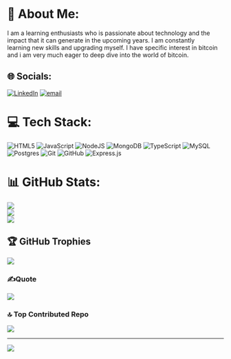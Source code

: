 # 💫 About Me:
I am a learning enthusiasts who is passionate about technology and the <br>impact that it can generate in the upcoming years. I am constantly <br>learning new skills and upgrading myself. I have specific interest in bitcoin<br>and i am very much eager to deep dive into the world of bitcoin.


## 🌐 Socials:
[![LinkedIn](https://img.shields.io/badge/LinkedIn-%230077B5.svg?logo=linkedin&logoColor=white)](https://linkedin.com/in/aniketsaxena01) [![email](https://img.shields.io/badge/Email-D14836?logo=gmail&logoColor=white)](mailto:saxena.aniket02@gmail.com) 

# 💻 Tech Stack:
![HTML5](https://img.shields.io/badge/html5-%23E34F26.svg?style=plastic&logo=html5&logoColor=white) ![JavaScript](https://img.shields.io/badge/javascript-%23323330.svg?style=plastic&logo=javascript&logoColor=%23F7DF1E) ![NodeJS](https://img.shields.io/badge/node.js-6DA55F?style=plastic&logo=node.js&logoColor=white) ![MongoDB](https://img.shields.io/badge/MongoDB-%234ea94b.svg?style=plastic&logo=mongodb&logoColor=white) ![TypeScript](https://img.shields.io/badge/typescript-%23007ACC.svg?style=plastic&logo=typescript&logoColor=white) ![MySQL](https://img.shields.io/badge/mysql-4479A1.svg?style=plastic&logo=mysql&logoColor=white) ![Postgres](https://img.shields.io/badge/postgres-%23316192.svg?style=plastic&logo=postgresql&logoColor=white) ![Git](https://img.shields.io/badge/git-%23F05033.svg?style=plastic&logo=git&logoColor=white) ![GitHub](https://img.shields.io/badge/github-%23121011.svg?style=plastic&logo=github&logoColor=white) ![Express.js](https://img.shields.io/badge/express.js-%23404d59.svg?style=plastic&logo=express&logoColor=%2361DAFB)
# 📊 GitHub Stats:
![](https://github-readme-stats.vercel.app/api?username=AniketS02&theme=blue-green&hide_border=false&include_all_commits=true&count_private=true)<br/>
![](https://github-readme-streak-stats.herokuapp.com/?user=AniketS02&theme=blue-green&hide_border=false)<br/>
![](https://github-readme-stats.vercel.app/api/top-langs/?username=AniketS02&theme=blue-green&hide_border=false&include_all_commits=true&count_private=true&layout=compact)

## 🏆 GitHub Trophies
![](https://github-profile-trophy.vercel.app/?username=AniketS02&theme=shadow_green&no-frame=false&no-bg=false&margin-w=4)

### ✍️Quote
![](https://quotes-github-readme.vercel.app/api?type=horizontal&theme=radical)

### 🔝 Top Contributed Repo
![](https://github-contributor-stats.vercel.app/api?username=AniketS02&limit=5&theme=dark&combine_all_yearly_contributions=true)

---
[![](https://visitcount.itsvg.in/api?id=AniketS02&icon=0&color=8)](https://visitcount.itsvg.in)

<!-- Proudly created with GPRM ( https://gprm.itsvg.in ) -->
